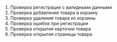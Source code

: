 1. Проверка регистрации с валидными данными
2. Проверка добавления товара в корзину 
3. Проверка удаления товара из корзины
4. Проверка ошибок при регистрации
5. Проверка открытия карточки товара
6. Проверка открытия страницы товара
